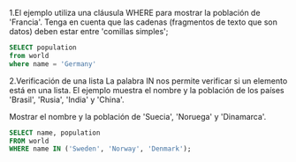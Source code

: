 1.El ejemplo utiliza una cláusula WHERE para mostrar la población de 'Francia'. 
Tenga en cuenta que las cadenas (fragmentos de texto que son datos) deben estar entre 'comillas simples';

```SQL
SELECT population 
from world
where name = 'Germany'
```

2.Verificación de una lista La palabra IN nos permite verificar si un elemento está en una lista. El ejemplo muestra el nombre y la población de los países 'Brasil', 'Rusia', 'India' y 'China'.

Mostrar el nombre y la población de 'Suecia', 'Noruega' y 'Dinamarca'.

```SQL
SELECT name, population 
FROM world
WHERE name IN ('Sweden', 'Norway', 'Denmark');
```
